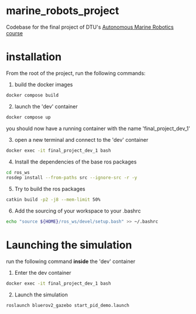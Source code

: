# marine_robots_project
Codebase for the final project of DTU's [Autonomous Marine Robotics course](https://kurser.dtu.dk/course/34763)


# installation
From the root of the project, run the following commands:
1. build the docker images
```bash
docker compose build
```
2. launch the 'dev' container
```bash
docker compose up
```
you should now have a running container with the name 'final_project_dev_1'

3. open a new terminal and connect to the 'dev' container
```bash
docker exec -it final_project_dev_1 bash
```
4. Install the dependencies of the base ros packages
```bash
cd ros_ws
rosdep install --from-paths src --ignore-src -r -y
```
5. Try to build the ros packages
```bash
catkin build -p2 -j8 --mem-limit 50%
```
6. Add the sourcing of your workspace to your .bashrc
```bash
echo "source ${HOME}/ros_ws/devel/setup.bash" >> ~/.bashrc
```

# Launching the simulation
run the following command **inside** the 'dev' container
1. Enter the dev container
```bash
docker exec -it final_project_dev_1 bash
```
2. Launch the simulation
```bash
roslaunch bluerov2_gazebo start_pid_demo.launch
```